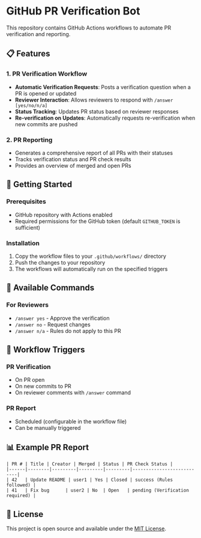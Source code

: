 # GitHub PR Verification Bot

This repository contains GitHub Actions workflows to automate PR verification and reporting.

## 📋 Features

### 1. PR Verification Workflow
- **Automatic Verification Requests**: Posts a verification question when a PR is opened or updated
- **Reviewer Interaction**: Allows reviewers to respond with `/answer [yes/no/n/a]`
- **Status Tracking**: Updates PR status based on reviewer responses
- **Re-verification on Updates**: Automatically requests re-verification when new commits are pushed

### 2. PR Reporting
- Generates a comprehensive report of all PRs with their statuses
- Tracks verification status and PR check results
- Provides an overview of merged and open PRs

## 🚀 Getting Started

### Prerequisites
- GitHub repository with Actions enabled
- Required permissions for the GitHub token (default `GITHUB_TOKEN` is sufficient)

### Installation
1. Copy the workflow files to your `.github/workflows/` directory
2. Push the changes to your repository
3. The workflows will automatically run on the specified triggers

## 🤖 Available Commands

### For Reviewers
- `/answer yes` - Approve the verification
- `/answer no` - Request changes
- `/answer n/a` - Rules do not apply to this PR

## 🔄 Workflow Triggers

### PR Verification
- On PR open
- On new commits to PR
- On reviewer comments with `/answer` command

### PR Report
- Scheduled (configurable in the workflow file)
- Can be manually triggered

## 📊 Example PR Report
```
| PR # | Title | Creator | Merged | Status | PR Check Status |
|------|--------|---------|---------|---------|---------------------------|
| 42   | Update README | user1 | Yes | Closed | success (Rules followed) |
| 41   | Fix bug      | user2 | No  | Open   | pending (Verification required) |
```

## 📝 License
This project is open source and available under the [MIT License](LICENSE).
